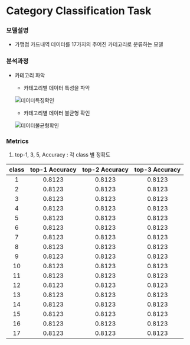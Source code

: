 # Category Classification Task

### 모델설명
- 가맹점 카드내역 데이터를 17가지의 주어진 카테고리로 분류하는 모델

### 분석과정
- 카테고리 파악
	- 카테고리별 데이터 특성을 파악
	
	![데이터특징확인](./데이터특징확인.png)
	
	- 카테고리별 데이터 불균형 확인
	
	![데이터불균형확인](./데이터불균형확인.png)

### Metrics
1. top-1, 3, 5, Accuracy : 각 class 별 정확도

|class|top-1 Accuracy|top-2 Accuracy|top-3 Accuracy|
|:------:|:------:|:------:|:------:|
|1|0.8123|0.8123|0.8123|0.8123|
|2|0.8123|0.8123|0.8123|0.8123|
|3|0.8123|0.8123|0.8123|0.8123|
|4|0.8123|0.8123|0.8123|0.8123|
|5|0.8123|0.8123|0.8123|0.8123|
|6|0.8123|0.8123|0.8123|0.8123|
|7|0.8123|0.8123|0.8123|0.8123|
|8|0.8123|0.8123|0.8123|0.8123|
|9|0.8123|0.8123|0.8123|0.8123|
|10|0.8123|0.8123|0.8123|0.8123|
|11|0.8123|0.8123|0.8123|0.8123|
|12|0.8123|0.8123|0.8123|0.8123|
|13|0.8123|0.8123|0.8123|0.8123|
|14|0.8123|0.8123|0.8123|0.8123|
|15|0.8123|0.8123|0.8123|0.8123|
|16|0.8123|0.8123|0.8123|0.8123|
|17|0.8123|0.8123|0.8123|0.8123|


